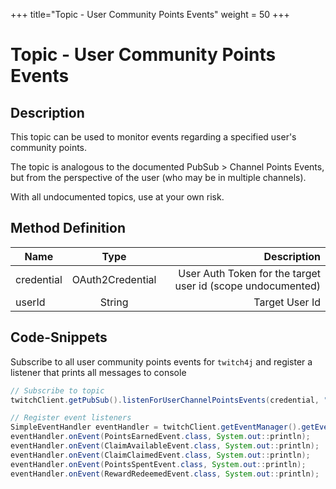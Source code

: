 +++
title="Topic - User Community Points Events"
weight = 50
+++

# Topic - User Community Points Events

## Description

This topic can be used to monitor events regarding a specified user's community points.

The topic is analogous to the documented PubSub > Channel Points Events, but from the perspective of the user (who may be in multiple channels).

With all undocumented topics, use at your own risk.

## Method Definition

| Name          | Type      | Description  |
| ------------- |:---------:| -----------------:|
| credential | OAuth2Credential | User Auth Token for the target user id (scope undocumented) |
| userId | String | Target User Id |

## Code-Snippets

Subscribe to all user community points events for `twitch4j` and register a listener that prints all messages to console

```java
// Subscribe to topic
twitchClient.getPubSub().listenForUserChannelPointsEvents(credential, "149223493");

// Register event listeners
SimpleEventHandler eventHandler = twitchClient.getEventManager().getEventHandler(SimpleEventHandler.class);
eventHandler.onEvent(PointsEarnedEvent.class, System.out::println);
eventHandler.onEvent(ClaimAvailableEvent.class, System.out::println);
eventHandler.onEvent(ClaimClaimedEvent.class, System.out::println);
eventHandler.onEvent(PointsSpentEvent.class, System.out::println);
eventHandler.onEvent(RewardRedeemedEvent.class, System.out::println);
```
